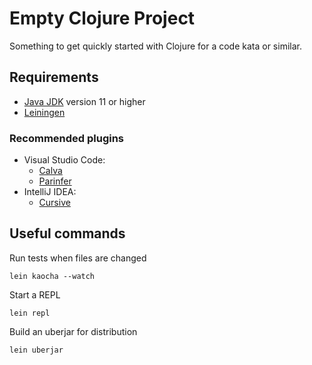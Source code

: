 # Empty Clojure Project

Something to get quickly started with Clojure for a code kata or similar.

## Requirements

- [Java JDK](https://www.oracle.com/java/technologies/javase-downloads.html) version 11 or higher
- [Leiningen](https://leiningen.org/)

### Recommended plugins

- Visual Studio Code:
    - [Calva](https://calva.io/)
    - [Parinfer](https://github.com/oakmac/vscode-parinfer)
- IntelliJ IDEA:
    - [Cursive](https://cursive-ide.com/)

## Useful commands

Run tests when files are changed

    lein kaocha --watch

Start a REPL

    lein repl

Build an uberjar for distribution

    lein uberjar
